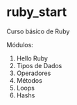 # ruby_start


Curso básico de Ruby 

Módulos:
    
   1. Hello Ruby	
   2. Tipos de Dados	
   3. Operadores	
   4. Métodos	
   5. Loops	
   6. Hashs 
